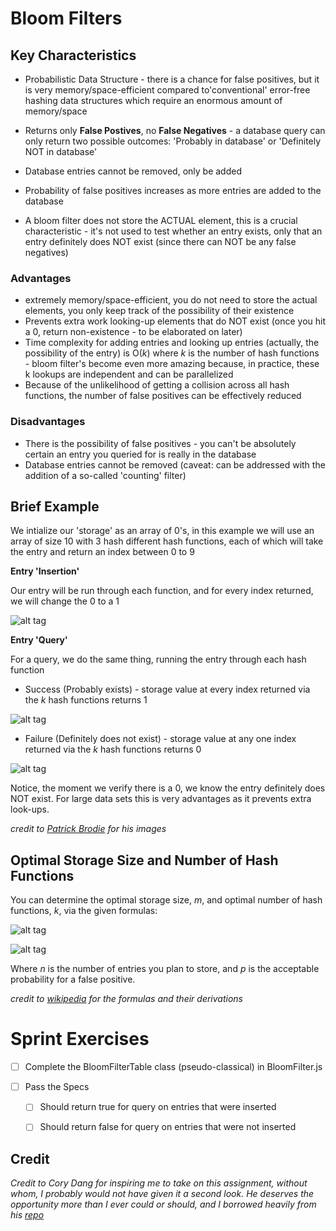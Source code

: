 # Bloom Filters

## Key Characteristics
	
- Probabilistic Data Structure - there is a chance for false positives, but it is very memory/space-efficient compared to'conventional' error-free hashing data structures which require an enormous amount of memory/space

- Returns only **False Postives**, no **False Negatives** - a database query can only return two possible outcomes: 'Probably in database' or 'Definitely NOT in database'

- Database entries cannot be removed, only be added

- Probability of false positives increases as more entries are added to the database

- A bloom filter does not store the ACTUAL element, this is a crucial characteristic - it's not used to test whether an entry exists, only that an entry definitely does NOT exist (since there can NOT be any false negatives)

### Advantages

- extremely memory/space-efficient, you do not need to store the actual elements, you only keep track of the possibility of their existence
- Prevents extra work looking-up elements that do NOT exist (once you hit a 0, return non-existence - to be elaborated on later)
- Time complexity for adding entries and looking up entries (actually, the possibility of the entry) is O(*k*) where *k* is the number of hash functions - bloom filter's become even more amazing because, in practice, these k lookups are independent and can be parallelized
- Because of the unlikelihood of getting a collision across all hash functions, the number of false positives can be effectively reduced

### Disadvantages

- There is the possibility of false positives - you can't be absolutely certain an entry you queried for is really in the database
- Database entries cannot be removed (caveat: can be addressed with the addition of a so-called 'counting' filter)

## Brief Example

We intialize our 'storage' as an array of 0's, in this example we will use an array of size 10 with 3 hash different hash functions, each of which will take the entry and return an index between 0 to 9

**Entry 'Insertion'**

Our entry will be run through each function, and for every index returned, we will change the 0 to a 1

![alt tag](http://blog.kiip.me/wp-content/uploads/2014/05/bloomfilterbanana.gif)

**Entry 'Query'**

For a query, we do the same thing, running the entry through each hash function

* Success (Probably exists) - storage value at every index returned via the *k* hash functions returns 1

![alt tag](http://blog.kiip.me/wp-content/uploads/2014/05/banana-query.png)

* Failure (Definitely does not exist) - storage value at any one index returned via the *k* hash functions returns 0

![alt tag](http://blog.kiip.me/wp-content/uploads/2014/05/grape-query.png)

Notice, the moment we verify there is a 0, we know the entry definitely does NOT exist.  For large data sets this is very advantages as it prevents extra look-ups.

*credit to [Patrick Brodie](http://blog.kiip.me/engineering/sketching-scaling-bloom-filters/) for his images*

## Optimal Storage Size and Number of Hash Functions

You can determine the optimal storage size, *m*, and optimal number of hash functions, *k*, via the given formulas:

![alt tag](https://upload.wikimedia.org/math/3/a/7/3a7fbb4930336523b2ebd301bb7bd159.png)

![alt tag](https://upload.wikimedia.org/math/b/e/f/befd3e221f8db3145948a28cb0901a13.png)

Where *n* is the number of entries you plan to store, and *p* is the acceptable probability for a false positive.

*credit to [wikipedia](https://en.wikipedia.org/wiki/Bloom_filter#Optimal_number_of_hash_functions) for the formulas and their derivations*

# Sprint Exercises

- [ ] Complete the BloomFilterTable class (pseudo-classical) in BloomFilter.js

- [ ] Pass the Specs

	- [ ] Should return true for query on entries that were inserted

	- [ ] Should return false for query on entries that were not inserted

## Credit

*Credit to Cory Dang for inspiring me to take on this assignment, without whom, I probably would not have given it a second look.  He deserves the opportunity more than I ever could or should, and I borrowed heavily from his [repo](https://github.com/coryd4ng/bloomfilter)*
